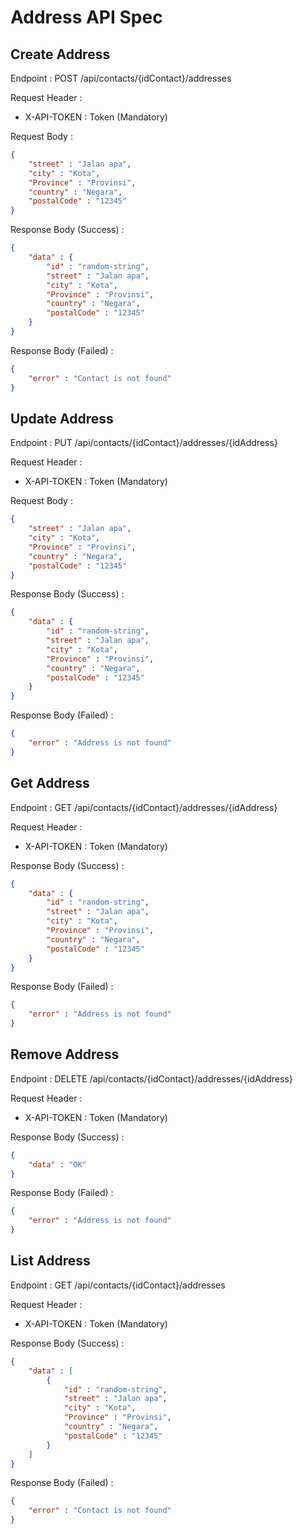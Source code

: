 # Address API Spec

## Create Address

Endpoint : POST /api/contacts/{idContact}/addresses

Request Header : 

- X-API-TOKEN : Token (Mandatory)

Request Body : 
```json
{
    "street" : "Jalan apa",
    "city" : "Kota",
    "Province" : "Provinsi",
    "country" : "Negara",
    "postalCode" : "12345"
}
```

Response Body (Success) : 
```json
{
    "data" : {
        "id" : "random-string",
        "street" : "Jalan apa",
        "city" : "Kota",
        "Province" : "Provinsi",
        "country" : "Negara",
        "postalCode" : "12345"
    }
}
```

Response Body (Failed) :
```json
{
    "error" : "Contact is not found"
}
``` 

## Update Address

Endpoint : PUT /api/contacts/{idContact}/addresses/{idAddress}

Request Header : 

- X-API-TOKEN : Token (Mandatory)

Request Body : 
```json
{
    "street" : "Jalan apa",
    "city" : "Kota",
    "Province" : "Provinsi",
    "country" : "Negara",
    "postalCode" : "12345"
}
```

Response Body (Success) : 
```json
{
    "data" : {
        "id" : "random-string",
        "street" : "Jalan apa",
        "city" : "Kota",
        "Province" : "Provinsi",
        "country" : "Negara",
        "postalCode" : "12345"
    }
}
```

Response Body (Failed) :
```json
{
    "error" : "Address is not found"
}
```

## Get Address

Endpoint : GET /api/contacts/{idContact}/addresses/{idAddress}

Request Header : 

- X-API-TOKEN : Token (Mandatory)

Response Body (Success) : 
```json
{
    "data" : {
        "id" : "random-string",
        "street" : "Jalan apa",
        "city" : "Kota",
        "Province" : "Provinsi",
        "country" : "Negara",
        "postalCode" : "12345"
    }
}
```

Response Body (Failed) :
```json
{
    "error" : "Address is not found"
}
```

## Remove Address

Endpoint : DELETE /api/contacts/{idContact}/addresses/{idAddress}

Request Header : 

- X-API-TOKEN : Token (Mandatory)

Response Body (Success) : 
```json
{
    "data" : "OK"
}
```

Response Body (Failed) :
```json
{
    "error" : "Address is not found"
}
```

## List Address

Endpoint : GET /api/contacts/{idContact}/addresses

Request Header : 

- X-API-TOKEN : Token (Mandatory)

Response Body (Success) : 
```json
{
    "data" : [
        {
            "id" : "random-string",
            "street" : "Jalan apa",
            "city" : "Kota",
            "Province" : "Provinsi",
            "country" : "Negara",
            "postalCode" : "12345"
        }
    ]
}
```

Response Body (Failed) :
```json
{
    "error" : "Contact is not found"
}
```